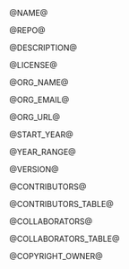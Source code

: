 @NAME@

@REPO@

@DESCRIPTION@

@LICENSE@

@ORG_NAME@

@ORG_EMAIL@

@ORG_URL@

@START_YEAR@

@YEAR_RANGE@

@VERSION@

@CONTRIBUTORS@

@CONTRIBUTORS_TABLE@

@COLLABORATORS@

@COLLABORATORS_TABLE@

@COPYRIGHT_OWNER@
